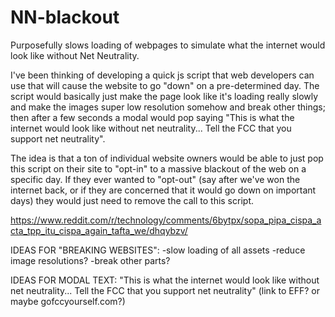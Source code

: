 # NN-blackout
Purposefully slows loading of webpages to simulate what the internet would look like without Net Neutrality.

I've been thinking of developing a quick js script that web developers can use that will cause the website to go "down" on a pre-determined day. The script would basically just make the page look like it's loading really slowly and make the images super low resolution somehow and break other things; then after a few seconds a modal would pop saying "This is what the internet would look like without net neutrality... Tell the FCC that you support net neutrality".

The idea is that a ton of individual website owners would be able to just pop this script on their site to "opt-in" to a massive blackout of the web on a specific day. If they ever wanted to "opt-out" (say after we've won the internet back, or if they are concerned that it would go down on important days) they would just need to remove the call to this script.

https://www.reddit.com/r/technology/comments/6bytpx/sopa_pipa_cispa_acta_tpp_itu_cispa_again_tafta_we/dhqybzv/



IDEAS FOR "BREAKING WEBSITES":
-slow loading of all assets
-reduce image resolutions?
-break other parts?

IDEAS FOR MODAL TEXT:
"This is what the internet would look like without net neutrality... Tell the FCC that you support net neutrality" (link to EFF? or maybe gofccyourself.com?)